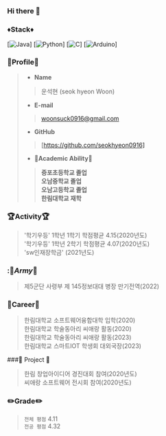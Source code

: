 ### Hi there 👋

### ♦️Stack♦️
[![Java](https://img.shields.io/badge/-Java-007396?style=for-the-badge&logo=java&logoColor=white)]
[![Python](https://img.shields.io/badge/-Python-3776AB?style=for-the-badge&logo=python&logoColor=white)]
[![C](https://img.shields.io/badge/-C-A8B9CC?style=for-the-badge&logo=c&logoColor=white)]
[![Arduino](https://img.shields.io/badge/-Arduino-00979D?style=for-the-badge&logo=arduino&logoColor=white)]

### 👀Profile👀
> - __Name__
>> 운석현 (seok hyeon Woon)
> - __E-mail__
>> woonsuck0916@gmail.com
> - __GitHub__
>> [https://github.com/seokhyeon0916]
> - __🏫Academic Ability🏫__
>> __증포초등학교 졸업__ <br>
>> __오남중학교 졸업__  <br> 
>> __오남고등학교 졸업__ <br>
>> __한림대학교 재학__ <br>
### :trophy:Activity:trophy:
> '학기우등' 1학년 1학기 학점평균 4.15(2020년도)<br>
> '학기우등' 1학년 2학기 학점평균 4.07(2020년도)<br>
> 'sw인재장학금' (2021년도)<br> 
### ::gun:_Army_:gun:
>제5군단 사령부 제 145정보대대 병장 만기전역(2022)<br>
### :page_with_curl:Career:page_with_curl:
> 한림대학교 소프트웨어융합대학 입학(2020)<br>
> 한림대학교 학술동아리 씨애랑 활동(2020)<br>
> 한림대학교 학술동아리 씨애랑 활동(2023)<br>
> 한림대학교 스마트IOT 학생회 대외국장(2023)<br>

###:book: Project :book:
> 한림 창업아이디어 경진대회 참여(2020년도)<br>
> 씨애랑 소프트웨어 전시회 참여(2020년도)<br>
> 
> 
### :pencil2:Grade:pencil2:
> `전체 평점` 4.11 <br>
> `전공 평점` 4.32 <br>
